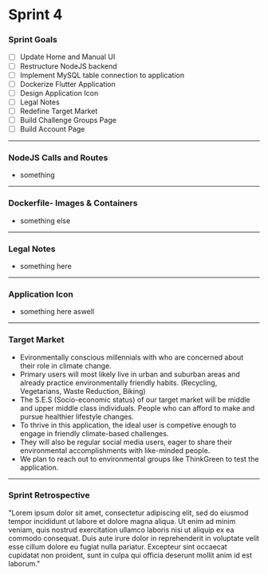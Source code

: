 # Sprint 4

### Sprint Goals
- [ ] Update Home and Manual UI
- [ ] Restructure NodeJS backend
- [ ] Implement MySQL table connection to application
- [ ] Dockerize Flutter Application
- [ ] Design Application Icon
- [ ] Legal Notes
- [ ] Redefine Target Market
- [ ] Build Challenge Groups Page
- [ ] Build Account Page 
---

### NodeJS Calls and Routes
* something
---
### Dockerfile- Images & Containers
* something else

---
### Legal Notes
* something here
  
---
### Application Icon
* something here aswell
  
---
### Target Market 
* Evironmentally conscious millennials with who are concerned about their role in climate change. 
* Primary users will most likely live in urban and suburban areas and already practice environmentally friendly habits. (Recycling, Vegetarians, Waste Reduction, Biking)
* The S.E.S (Socio-economic status) of our target market will be middle and upper middle class individuals. People who can afford to make and pursue healthier lifestyle changes.
* To thrive in this application, the ideal user is competive enough to engage in friendly climate-based challenges.
* They will also be regular social media users, eager to share their environmental accomplishments with like-minded people.  
* We plan to reach out to environmental groups like ThinkGreen to test the application.
  
---
### Sprint Retrospective
"Lorem ipsum dolor sit amet, consectetur adipiscing elit, sed do eiusmod tempor incididunt ut labore et dolore magna aliqua. Ut enim ad minim veniam, quis nostrud exercitation ullamco laboris nisi ut aliquip ex ea commodo consequat. Duis aute irure dolor in reprehenderit in voluptate velit esse cillum dolore eu fugiat nulla pariatur. Excepteur sint occaecat cupidatat non proident, sunt in culpa qui officia deserunt mollit anim id est laborum."
